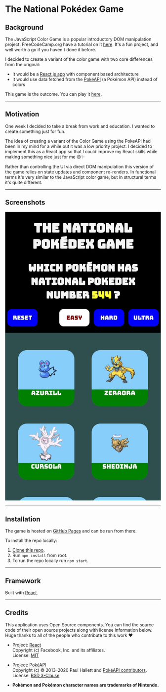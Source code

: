 # The National Pokédex Game

## Background

The JavaScript Color Game is a popular introductory DOM manipulation project. FreeCodeCamp.org have a tutorial on it [here](https://www.freecodecamp.org/news/learn-how-to-manipulate-the-dom-by-building-a-simple-javascript-color-game-1a3aec1d109a/). It's a fun project, and well worth a go if you haven't done it before.

I decided to create a variant of the color game with two core differences from the original:
- It would be a [React.js app](https://github.com/facebook/react) with component based architecture 
- It would use data fetched from the [PokéAPI](https://pokeapi.co/) (a Pokémon API) instead of colors

This game is the outcome. You can play it [here](https://gummicode.github.io/national-pokedex-game/).

---

## Motivation

One week I decided to take a break from work and education. I wanted to create something just for fun. 

The idea of creating a variant of the Color Game using the PokeAPI had been in my mind for a while but it was a low priority project. I decided to implement this as a React app so that I could improve my React skills while making something nice just for me 😊✨

Rather than controlling the UI via direct DOM manipulation this version of the game relies on state updates and component re-renders. In functional terms it's very similar to the JavaScript color game, but in structural terms it's quite different.

---

## Screenshots

![Screenshot of the mobile version of the game.](/readme_images/mobile_screenshot_1.jpg)

---

## Installation

The game is hosted on [GitHub Pages](https://gummicode.github.io/national-pokedex-game/) and can be run from there.

To install the repo locally:
1. [Clone this repo](https://docs.github.com/en/free-pro-team@latest/github/creating-cloning-and-archiving-repositories/cloning-a-repository).
2. Run `npm install` from root.
3. To run the repo locally run `npm start`.

---

## Framework

Built with [React](https://github.com/facebook/react).

---

## Credits

This application uses Open Source components. You can find the source code of their open source projects along with license information below. Huge thanks to all of the people who contribute to this work ❤️️ 

- Project: [React](https://github.com/facebook/react)  
Copyright (c) Facebook, Inc. and its affiliates.  
License: [MIT](https://github.com/facebook/react/blob/master/LICENSE)

- Project: [PokéAPI](https://github.com/PokeAPI/pokeapi)   
Copyright (c) © 2013–2020 Paul Hallett and [PokéAPI contributors](https://github.com/PokeAPI/pokeapi#contributing).  
License: [BSD 3-Clause](https://github.com/PokeAPI/pokeapi/blob/master/LICENSE.md)

- **Pokémon and Pokémon character names are trademarks of Nintendo.**



